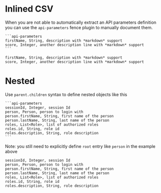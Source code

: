 # Inlined CSV

When you are not able to automatically extract an API parameters definition you can use
the `api-parameters` fence plugin to manually document them.  

    ```api-parameters
    firstName, String, description with *markdown* support
    score, Integer, another description line with *markdown* support
    ```

```api-parameters
firstName, String, description with *markdown* support
score, Integer, another description line with *markdown* support
```

# Nested

Use `parent.children` syntax to define nested objects like this

    ```api-parameters
    sessionId, Integer, session Id
    person, Person, person to login with
    person.firstName, String, first name of the person
    person.lastName, String, last name of the person
    roles, List<Role>, list of authorized roles
    roles.id, String, role id 
    roles.description, String, role description
    ```
    
Note: you still need to explicitly define `root` entry like `person` in the example above

```api-parameters
sessionId, Integer, session Id
person, Person, person to login with
person.firstName, String, first name of the person
person.lastName, String, last name of the person
roles, List<Role>, list of authorized roles
roles.id, String, role id 
roles.description, String, role description
```